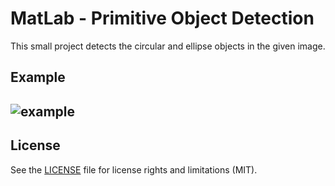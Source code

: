# MatLab - Primitive Object Detection

This small project detects the circular and ellipse objects in the given image.

## Example

![example](https://i.imgur.com/YIDd9P2.png)
--

## License

See the [LICENSE](LICENSE.md) file for license rights and limitations (MIT).
